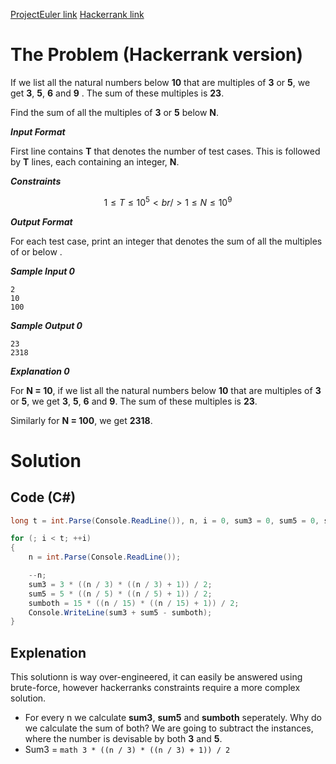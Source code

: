 [ProjectEuler link](https://projecteuler.net/problem=1)
[Hackerrank link](https://www.hackerrank.com/contests/projecteuler/challenges/euler001/problem?isFullScreen=true)

# The Problem (Hackerrank version)

If we list all the natural numbers below **10** that are multiples of **3** or **5**, we get **3**, **5**, **6** and **9** . The sum of these multiples is **23**.

Find the sum of all the multiples of **3** or **5** below **N**.

***Input Format***

First line contains **T** that denotes the number of test cases. This is followed by **T** lines, each containing an integer, **N**.

***Constraints***

```math
1 \le T \le 10^5 <br />
1 \le N \le 10^9
```

***Output Format***

For each test case, print an integer that denotes the sum of all the multiples of  or  below .

***Sample Input 0***
```
2
10
100
```
***Sample Output 0***
```
23
2318
```
***Explanation 0***

For **N = 10**, if we list all the natural numbers below **10** that are multiples of **3** or **5**, we get **3**, **5**, **6** and **9**. The sum of these multiples is **23**.

Similarly for **N = 100**, we get **2318**.

# Solution

## Code (C#)

```csharp
long t = int.Parse(Console.ReadLine()), n, i = 0, sum3 = 0, sum5 = 0, sumboth = 0;

for (; i < t; ++i)
{
    n = int.Parse(Console.ReadLine());

    --n;
    sum3 = 3 * ((n / 3) * ((n / 3) + 1)) / 2;
    sum5 = 5 * ((n / 5) * ((n / 5) + 1)) / 2;
    sumboth = 15 * ((n / 15) * ((n / 15) + 1)) / 2;
    Console.WriteLine(sum3 + sum5 - sumboth);
}
```

## Explenation

This solutionn is way over-engineered, it can easily be answered using brute-force, however hackerranks constraints require a more complex solution.
- For every n we calculate **sum3**, **sum5** and **sumboth** seperately. Why do we calculate the sum of both? We are going to subtract the instances, where the number is devisable by both **3** and **5**.
- Sum3 = ```math 3 * ((n / 3) * ((n / 3) + 1)) / 2```
